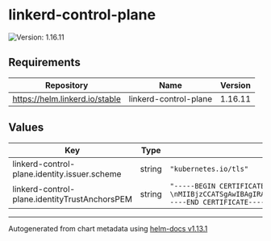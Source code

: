 # linkerd-control-plane

![Version: 1.16.11](https://img.shields.io/badge/Version-1.16.11-informational?style=flat-square)

## Requirements

| Repository | Name | Version |
|------------|------|---------|
| https://helm.linkerd.io/stable | linkerd-control-plane | 1.16.11 |

## Values

| Key | Type | Default | Description |
|-----|------|---------|-------------|
| linkerd-control-plane.identity.issuer.scheme | string | `"kubernetes.io/tls"` |  |
| linkerd-control-plane.identityTrustAnchorsPEM | string | `"-----BEGIN CERTIFICATE-----\nMIIBjzCCATSgAwIBAgIRAKICvHWiukZ89/RNRWmi608wCgYIKoZIzj0EAwIwJTEj\nMCEGA1UEAxMacm9vdC5saW5rZXJkLmNsdXN0ZXIubG9jYWwwHhcNMjQwNTE4MDUx\nMDM0WhcNMjkwNTE3MDUxMDM0WjAlMSMwIQYDVQQDExpyb290LmxpbmtlcmQuY2x1\nc3Rlci5sb2NhbDBZMBMGByqGSM49AgEGCCqGSM49AwEHA0IABHo+VD3PFhNXhEYj\nkMyOBzIHZEnZzdYBMg+isCdp5IvIypW9Q3MCIvwczMtth2tuDvQuktCp66ZvIfIt\nZz/a1UejRTBDMA4GA1UdDwEB/wQEAwIBBjASBgNVHRMBAf8ECDAGAQH/AgEBMB0G\nA1UdDgQWBBSC2SSs9m0KQCTi0vrzUeHHHtt4ODAKBggqhkjOPQQDAgNJADBGAiEA\n357y18SEJ9bh0FR7jBTE50LACImbCiNMlR91SsQNPrMCIQCXj98nliCFoxkTO96c\nMQ5Yy6EFzbPzu1+TwJrSfC+RvA==\n-----END CERTIFICATE-----\n"` |  |

----------------------------------------------
Autogenerated from chart metadata using [helm-docs v1.13.1](https://github.com/norwoodj/helm-docs/releases/v1.13.1)
